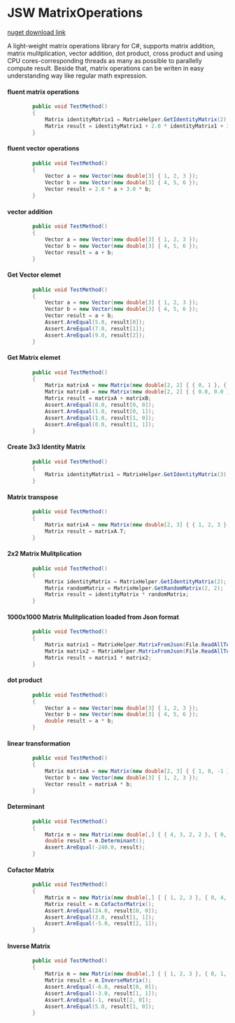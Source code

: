 # JSW MatrixOperations

[nuget download link](https://www.nuget.org/packages/JswMatrix/1.0.0#release-body-tab)

A light-weight matrix operations library for C#, supports matrix addition, matrix mulitplication, vector addition, dot product, cross product and using CPU cores-corresponding threads as many as possible to parallelly compute result. 
Beside that, matrix operations can be writen in easy understanding way like regular math expression.
#### fluent matrix operations
```C#
        public void TestMethod()
        {
            Matrix identityMatrix1 = MatrixHelper.GetIdentityMatrix(2);
            Matrix result = identityMatrix1 + 2.0 * identityMatrix1 + 3.0 * identityMatrix1;
        }
```

#### fluent vector operations
```C#
        public void TestMethod()
        {
            Vector a = new Vector(new double[3] { 1, 2, 3 });
            Vector b = new Vector(new double[3] { 4, 5, 6 });
            Vector result = 2.0 * a + 3.0 * b;
        }
```
#### vector addition
```C#
        public void TestMethod()
        {
            Vector a = new Vector(new double[3] { 1, 2, 3 });
            Vector b = new Vector(new double[3] { 4, 5, 6 });
            Vector result = a + b;
        }
```

#### Get Vector elemet
```C#
        public void TestMethod()
        {
            Vector a = new Vector(new double[3] { 1, 2, 3 });
            Vector b = new Vector(new double[3] { 4, 5, 6 });
            Vector result = a + b;
            Assert.AreEqual(5.0, result[0]);
            Assert.AreEqual(7.0, result[1]);
            Assert.AreEqual(9.0, result[2]);
        }
```

#### Get Matrix elemet
```C#
        public void TestMethod()
        {
            Matrix matrixA = new Matrix(new double[2, 2] { { 0, 1 }, { 0, 0 } });
            Matrix matrixB = new Matrix(new double[2, 2] { { 0.0, 0.0 }, { 1.0, 0.0 } });
            Matrix result = matrixA + matrixB;
            Assert.AreEqual(0.0, result[0, 0]);
            Assert.AreEqual(1.0, result[0, 1]);
            Assert.AreEqual(1.0, result[1, 0]);
            Assert.AreEqual(0.0, result[1, 1]);
        }
```

#### Create 3x3 Identity Matrix
```C#
        public void TestMethod()
        {
            Matrix identityMatrix1 = MatrixHelper.GetIdentityMatrix(3);
        }
```

#### Matrix transpose
```C#
        public void TestMethod()
        {
            Matrix matrixA = new Matrix(new double[2, 3] { { 1, 2, 3 }, { 4, 5, 6 } });
            Matrix result = matrixA.T;
        }
```

#### 2x2 Matrix Mulitplication
```C#
        public void TestMethod()
        {
            Matrix identityMatrix = MatrixHelper.GetIdentityMatrix(2);
            Matrix randomMatrix = MatrixHelper.GetRandomMatrix(2, 2);
            Matrix result = identityMatrix * randomMatrix;
        }
```

#### 1000x1000 Matrix Mulitplication loaded from Json format
```C#
        public void TestMethod()
        {
            Matrix matrix1 = MatrixHelper.MatrixFromJson(File.ReadAllText("MatrixA1000"));
            Matrix matrix2 = MatrixHelper.MatrixFromJson(File.ReadAllText("MatrixB1000"));
            Matrix result = matrix1 * matrix2;
        }
```

#### dot product
```C#
        public void TestMethod()
        {
            Vector a = new Vector(new double[3] { 1, 2, 3 });
            Vector b = new Vector(new double[3] { 4, 5, 6 });
            double result = a * b;
        }
```

#### linear transformation
```C#
        public void TestMethod()
        {
            Matrix matrixA = new Matrix(new double[2, 3] { { 1, 0, -1 }, { 3, 1, 2 } });
            Vector b = new Vector(new double[3] { 1, 2, 3 });
            Vector result = matrixA * b;
        }
```

#### Determinant
```C#
        public void TestMethod()
        {
            Matrix m = new Matrix(new double[,] { { 4, 3, 2, 2 }, { 0, 1, -3, 3 }, { 0, -1, 3, 3 }, { 0, 3, 1, 1 } });
            double result = m.Determinant();
            Assert.AreEqual(-240.0, result);
        }
```


#### Cofactor Matrix
```C#
        public void TestMethod()
        {
            Matrix m = new Matrix(new double[,] { { 1, 2, 3 }, { 0, 4, 5 }, { 1, 0, 6 } });
            Matrix result = m.CofactorMatrix();
            Assert.AreEqual(24.0, result[0, 0]);
            Assert.AreEqual(3.0, result[1, 1]);
            Assert.AreEqual(-5.0, result[2, 1]);
        }
```

#### Inverse Matrix
```C#
        public void TestMethod()
        {
            Matrix m = new Matrix(new double[,] { { 1, 2, 3 }, { 0, 1, 5 }, { 5, 6, 0 } });
            Matrix result = m.InverseMatrix();
            Assert.AreEqual(-6.0, result[0, 0]);
            Assert.AreEqual(-3.0, result[1, 1]);
            Assert.AreEqual(-1, result[2, 0]);
            Assert.AreEqual(5.0, result[1, 0]);
        }
```